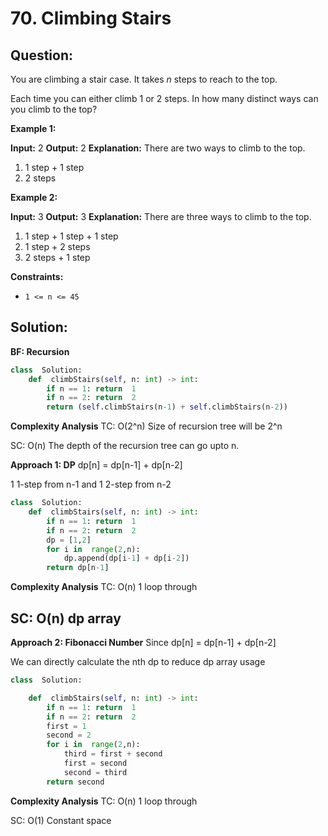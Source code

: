 # 70. Climbing Stairs

  

## Question:

You are climbing a stair case. It takes  _n_  steps to reach to the top.

Each time you can either climb 1 or 2 steps. In how many distinct ways can you climb to the top?

**Example 1:**

**Input:** 2
**Output:** 2
**Explanation:** There are two ways to climb to the top.
1. 1 step + 1 step
2. 2 steps

**Example 2:**

**Input:** 3
**Output:** 3
**Explanation:** There are three ways to climb to the top.
1. 1 step + 1 step + 1 step
2. 1 step + 2 steps
3. 2 steps + 1 step

**Constraints:**

-   `1 <= n <= 45`
## Solution:

  

**BF: Recursion**
```python
class  Solution:
    def  climbStairs(self, n: int) -> int:
        if n == 1: return  1
        if n == 2: return  2
        return (self.climbStairs(n-1) + self.climbStairs(n-2))
```

**Complexity Analysis**
TC: O(2^n) Size of recursion tree will be 2^n

SC: O(n) The depth of the recursion tree can go upto n.

**Approach 1: DP**
dp[n] = dp[n-1] + dp[n-2]

1 1-step from n-1 and 1 2-step from n-2
```python
class  Solution:
    def  climbStairs(self, n: int) -> int:
        if n == 1: return  1
        if n == 2: return  2
        dp = [1,2]
        for i in  range(2,n):
            dp.append(dp[i-1] + dp[i-2])
        return dp[n-1]
```

**Complexity Analysis**
TC: O(n) 1 loop through

SC: O(n) dp array
----------
**Approach 2: Fibonacci Number**
Since dp[n] = dp[n-1] + dp[n-2]

We can directly calculate the nth dp to reduce dp array usage
```python
class  Solution:

    def  climbStairs(self, n: int) -> int:
        if n == 1: return  1
        if n == 2: return  2
        first = 1
        second = 2
        for i in  range(2,n):
            third = first + second
            first = second
            second = third
        return second
```

**Complexity Analysis**
TC: O(n) 1 loop through

SC: O(1) Constant space